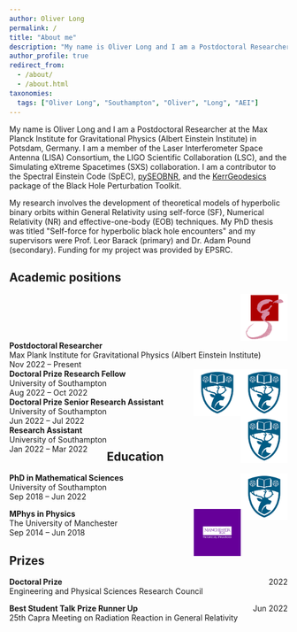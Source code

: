 ```yaml
---
author: Oliver Long
permalink: /
title: "About me"
description: "My name is Oliver Long and I am a Postdoctoral Researcher at the Max Planck Institute for Gravitational Physics (Albert Einstein Institute) in Potsdam, Germany."
author_profile: true
redirect_from: 
  - /about/
  - /about.html
taxonomies:
  tags: ["Oliver Long", "Southampton", "Oliver", "Long", "AEI"]
---
```


My name is Oliver Long and I am a Postdoctoral Researcher at the Max Planck Institute for Gravitational Physics (Albert Einstein Institute) in Potsdam, Germany. I am a member of the Laser Interferometer Space Antenna (LISA) Consortium, the LIGO Scientific Collaboration (LSC), and the Simulating eXtreme Spacetimes (SXS) collaboration. I am a contributor to the Spectral Einstein Code (SpEC), [pySEOBNR](https://git.ligo.org/waveforms/software/pyseobnr), and the [KerrGeodesics](https://bhptoolkit.org/KerrGeodesics/) package of the Black Hole Perturbation Toolkit.

My research involves the development of theoretical models of hyperbolic binary orbits within General Relativity using self-force (SF), Numerical Relativity (NR) and effective-one-body (EOB) techniques. My PhD thesis was titled "Self-force for hyperbolic black hole encounters" and my supervisors were Prof. Leor Barack (primary) and Dr. Adam Pound (secondary). Funding for my project was provided by EPSRC.

Academic positions
-----

<div>
  <img style="float:right" width="85" height="85" src="/images/AEI.png"> 
  <div style="float:left">
    <b>Postdoctoral Researcher</b> <br>
    Max Plank Institute for Gravitational Physics (Albert Einstein Institute)<br>
    Nov 2022 – Present
  </div>
</div>

<br> <br> <br>

<div>
  <img style="float:right" width="85" height="85" src="/images/soton.png"> 
  <div style="float:left">
    <b>Doctoral Prize Research Fellow</b> <br>
    University of Southampton<br>
    Aug 2022 – Oct 2022
  </div>
</div>

<br> <br> <br>

<div>
  <img style="float:right" width="85" height="85" src="/images/soton.png"> 
  <div style="float:left">
    <b>Doctoral Prize Senior Research Assistant</b> <br>
    University of Southampton<br>
    Jun 2022 – Jul 2022
  </div>
</div>

<br> <br> <br>

<div>
  <img style="float:right" width="85" height="85" src="/images/soton.png"> 
  <div style="float:left">
    <b>Research Assistant</b> <br>
    University of Southampton <br>
    Jan 2022 – Mar 2022
  </div>
</div>

<br> <br> <br>

Education
-----

<div>
  <img style="float:right" width="85" height="85" src="/images/soton.png"> 
  <div style="float:left">
    <b>PhD in Mathematical Sciences</b> <br>
    University of Southampton<br>
    Sep 2018 – Jun 2022
  </div>
</div>

<br> <br> <br>

<div>
  <img style="float:right" width="85" height="85" src="/images/manc.png"> 
  <div style="float:left">
    <b>MPhys in Physics</b> <br>
    The University of Manchester <br>
    Sep 2014 – Jun 2018
  </div>
</div>

<br> <br> <br>

Prizes
-----

<p style="text-align:left;">
    <b>Doctoral Prize</b>
    <span style="float:right;">
        2022
    </span><br>
    Engineering and Physical Sciences Research Council
</p>

<p style="text-align:left;">
    <b>Best Student Talk Prize Runner Up</b>
    <span style="float:right;">
        Jun 2022
    </span> <br>
     25th Capra Meeting on Radiation Reaction in General Relativity
</p>